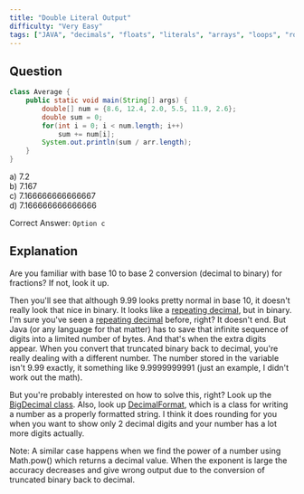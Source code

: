 ```yaml
---
title: "Double Literal Output"
difficulty: "Very Easy"
tags: ["JAVA", "decimals", "floats", "literals", "arrays", "loops", "roundingoff"]
---
```

## Question
```JAVA
class Average {
    public static void main(String[] args) {
        double[] num = {8.6, 12.4, 2.0, 5.5, 11.9, 2.6};
        double sum = 0;
        for(int i = 0; i < num.length; i++)
            sum += num[i];
        System.out.println(sum / arr.length);
    }
}
```
a) 7.2  
b) 7.167  
c) 7.166666666666667  
d) 7.166666666666666  

Correct Answer: `Option c`  

## Explanation
Are you familiar with base 10 to base 2 conversion (decimal to binary) for fractions? If not, look it up.  

Then you'll see that although 9.99 looks pretty normal in base 10, it doesn't really look that nice in binary. It looks like a [repeating decimal](https://en.wikipedia.org/wiki/Repeating_decimal), but in binary. I'm sure you've seen a [repeating decimal](https://en.wikipedia.org/wiki/Repeating_decimal) before, right? It doesn't end. But Java (or any language for that matter) has to save that infinite sequence of digits into a limited number of bytes. And that's when the extra digits appear. When you convert that truncated binary back to decimal, you're really dealing with a different number. The number stored in the variable isn't 9.99 exactly, it something like 9.9999999991 (just an example, I didn't work out the math).  

But you're probably interested on how to solve this, right? Look up the [BigDecimal class](https://www.geeksforgeeks.org/bigdecimal-class-java/). Also, look up [DecimalFormat](https://www.geeksforgeeks.org/bigdecimal-class-java/), which is a class for writing a number as a properly formatted string. I think it does rounding for you when you want to show only 2 decimal digits and your number has a lot more digits actually.  

Note: A similar case happens when we find the power of a number using Math.pow() which returns a decimal value. When the exponent is large the accuracy decreases and give wrong output due to the conversion of truncated binary back to decimal. 